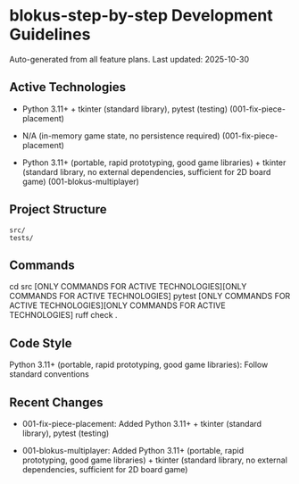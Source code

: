 # blokus-step-by-step Development Guidelines

Auto-generated from all feature plans. Last updated: 2025-10-30

## Active Technologies
- Python 3.11+ + tkinter (standard library), pytest (testing) (001-fix-piece-placement)
- N/A (in-memory game state, no persistence required) (001-fix-piece-placement)

- Python 3.11+ (portable, rapid prototyping, good game libraries) + tkinter (standard library, no external dependencies, sufficient for 2D board game) (001-blokus-multiplayer)

## Project Structure

```text
src/
tests/
```

## Commands

cd src [ONLY COMMANDS FOR ACTIVE TECHNOLOGIES][ONLY COMMANDS FOR ACTIVE TECHNOLOGIES] pytest [ONLY COMMANDS FOR ACTIVE TECHNOLOGIES][ONLY COMMANDS FOR ACTIVE TECHNOLOGIES] ruff check .

## Code Style

Python 3.11+ (portable, rapid prototyping, good game libraries): Follow standard conventions

## Recent Changes
- 001-fix-piece-placement: Added Python 3.11+ + tkinter (standard library), pytest (testing)

- 001-blokus-multiplayer: Added Python 3.11+ (portable, rapid prototyping, good game libraries) + tkinter (standard library, no external dependencies, sufficient for 2D board game)

<!-- MANUAL ADDITIONS START -->
<!-- MANUAL ADDITIONS END -->
